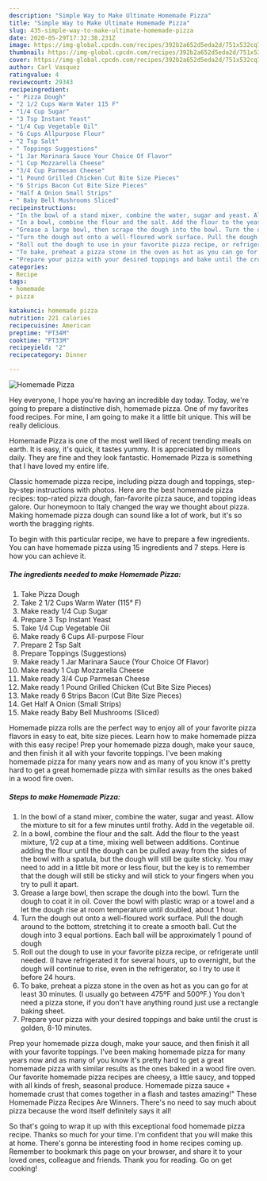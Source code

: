 ```yaml
---
description: "Simple Way to Make Ultimate Homemade Pizza"
title: "Simple Way to Make Ultimate Homemade Pizza"
slug: 435-simple-way-to-make-ultimate-homemade-pizza
date: 2020-05-29T17:32:38.231Z
image: https://img-global.cpcdn.com/recipes/392b2a652d5eda2d/751x532cq70/homemade-pizza-recipe-main-photo.jpg
thumbnail: https://img-global.cpcdn.com/recipes/392b2a652d5eda2d/751x532cq70/homemade-pizza-recipe-main-photo.jpg
cover: https://img-global.cpcdn.com/recipes/392b2a652d5eda2d/751x532cq70/homemade-pizza-recipe-main-photo.jpg
author: Carl Vasquez
ratingvalue: 4
reviewcount: 29343
recipeingredient:
- " Pizza Dough"
- "2 1/2 Cups Warm Water 115 F"
- "1/4 Cup Sugar"
- "3 Tsp Instant Yeast"
- "1/4 Cup Vegetable Oil"
- "6 Cups Allpurpose Flour"
- "2 Tsp Salt"
- " Toppings Suggestions"
- "1 Jar Marinara Sauce Your Choice Of Flavor"
- "1 Cup Mozzarella Cheese"
- "3/4 Cup Parmesan Cheese"
- "1 Pound Grilled Chicken Cut Bite Size Pieces"
- "6 Strips Bacon Cut Bite Size Pieces"
- "Half A Onion Small Strips"
- " Baby Bell Mushrooms Sliced"
recipeinstructions:
- "In the bowl of a stand mixer, combine the water, sugar and yeast. Allow the mixture to sit for a few minutes until frothy. Add in the vegetable oil."
- "In a bowl, combine the flour and the salt. Add the flour to the yeast mixture, 1/2 cup at a time, mixing well between additions. Continue adding the flour until the dough can be pulled away from the sides of the bowl with a spatula, but the dough will still be quite sticky. You may need to add in a little bit more or less flour, but the key is to remember that the dough will still be sticky and will stick to your fingers when you try to pull it apart."
- "Grease a large bowl, then scrape the dough into the bowl. Turn the dough to coat it in oil. Cover the bowl with plastic wrap or a towel and a let the dough rise at room temperature until doubled, about 1 hour."
- "Turn the dough out onto a well-floured work surface. Pull the dough around to the bottom, stretching it to create a smooth ball. Cut the dough into 3 equal portions. Each ball will be approximately 1 pound of dough"
- "Roll out the dough to use in your favorite pizza recipe, or refrigerate until needed. (I have refrigerated it for several hours, up to overnight, but the dough will continue to rise, even in the refrigerator, so I try to use it before 24 hours."
- "To bake, preheat a pizza stone in the oven as hot as you can go for at least 30 minutes. (I usually go between 475ºF and 500ºF.) You don&#39;t need a pizza stone, if you don&#39;t have anything round just use a rectangle baking sheet."
- "Prepare your pizza with your desired toppings and bake until the crust is golden, 8-10 minutes."
categories:
- Recipe
tags:
- homemade
- pizza

katakunci: homemade pizza 
nutrition: 221 calories
recipecuisine: American
preptime: "PT34M"
cooktime: "PT33M"
recipeyield: "2"
recipecategory: Dinner

---
```



![Homemade Pizza](https://img-global.cpcdn.com/recipes/392b2a652d5eda2d/751x532cq70/homemade-pizza-recipe-main-photo.jpg)

Hey everyone, I hope you're having an incredible day today. Today, we're going to prepare a distinctive dish, homemade pizza. One of my favorites food recipes. For mine, I am going to make it a little bit unique. This will be really delicious.

Homemade Pizza is one of the most well liked of recent trending meals on earth. It is easy, it's quick, it tastes yummy. It is appreciated by millions daily. They are fine and they look fantastic. Homemade Pizza is something that I have loved my entire life.

Classic homemade pizza recipe, including pizza dough and toppings, step-by-step instructions with photos. Here are the best homemade pizza recipes: top-rated pizza dough, fan-favorite pizza sauce, and topping ideas galore. Our honeymoon to Italy changed the way we thought about pizza. Making homemade pizza dough can sound like a lot of work, but it&#39;s so worth the bragging rights.


To begin with this particular recipe, we have to prepare a few ingredients. You can have homemade pizza using 15 ingredients and 7 steps. Here is how you can achieve it.

<!--inarticleads1-->

##### The ingredients needed to make Homemade Pizza:

1. Take  Pizza Dough
1. Take 2 1/2 Cups Warm Water (115° F)
1. Make ready 1/4 Cup Sugar
1. Prepare 3 Tsp Instant Yeast
1. Take 1/4 Cup Vegetable Oil
1. Make ready 6 Cups All-purpose Flour
1. Prepare 2 Tsp Salt
1. Prepare  Toppings (Suggestions)
1. Make ready 1 Jar Marinara Sauce (Your Choice Of Flavor)
1. Make ready 1 Cup Mozzarella Cheese
1. Make ready 3/4 Cup Parmesan Cheese
1. Make ready 1 Pound Grilled Chicken (Cut Bite Size Pieces)
1. Make ready 6 Strips Bacon (Cut Bite Size Pieces)
1. Get Half A Onion (Small Strips)
1. Make ready  Baby Bell Mushrooms (Sliced)


Homemade pizza rolls are the perfect way to enjoy all of your favorite pizza flavors in easy to eat, bite size pieces. Learn how to make homemade pizza with this easy recipe! Prep your homemade pizza dough, make your sauce, and then finish it all with your favorite toppings. I&#39;ve been making homemade pizza for many years now and as many of you know it&#39;s pretty hard to get a great homemade pizza with similar results as the ones baked in a wood fire oven. 

<!--inarticleads2-->

##### Steps to make Homemade Pizza:

1. In the bowl of a stand mixer, combine the water, sugar and yeast. Allow the mixture to sit for a few minutes until frothy. Add in the vegetable oil.
1. In a bowl, combine the flour and the salt. Add the flour to the yeast mixture, 1/2 cup at a time, mixing well between additions. Continue adding the flour until the dough can be pulled away from the sides of the bowl with a spatula, but the dough will still be quite sticky. You may need to add in a little bit more or less flour, but the key is to remember that the dough will still be sticky and will stick to your fingers when you try to pull it apart.
1. Grease a large bowl, then scrape the dough into the bowl. Turn the dough to coat it in oil. Cover the bowl with plastic wrap or a towel and a let the dough rise at room temperature until doubled, about 1 hour.
1. Turn the dough out onto a well-floured work surface. Pull the dough around to the bottom, stretching it to create a smooth ball. Cut the dough into 3 equal portions. Each ball will be approximately 1 pound of dough
1. Roll out the dough to use in your favorite pizza recipe, or refrigerate until needed. (I have refrigerated it for several hours, up to overnight, but the dough will continue to rise, even in the refrigerator, so I try to use it before 24 hours.
1. To bake, preheat a pizza stone in the oven as hot as you can go for at least 30 minutes. (I usually go between 475ºF and 500ºF.) You don&#39;t need a pizza stone, if you don&#39;t have anything round just use a rectangle baking sheet.
1. Prepare your pizza with your desired toppings and bake until the crust is golden, 8-10 minutes.


Prep your homemade pizza dough, make your sauce, and then finish it all with your favorite toppings. I&#39;ve been making homemade pizza for many years now and as many of you know it&#39;s pretty hard to get a great homemade pizza with similar results as the ones baked in a wood fire oven. Our favorite homemade pizza recipes are cheesy, a little saucy, and topped with all kinds of fresh, seasonal produce. Homemade pizza sauce + homemade crust that comes together in a flash and tastes amazing!&#34; These Homemade Pizza Recipes Are Winners. There&#39;s no need to say much about pizza because the word itself definitely says it all! 

So that's going to wrap it up with this exceptional food homemade pizza recipe. Thanks so much for your time. I'm confident that you will make this at home. There's gonna be interesting food in home recipes coming up. Remember to bookmark this page on your browser, and share it to your loved ones, colleague and friends. Thank you for reading. Go on get cooking!
